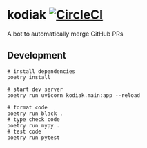 # kodiak [![CircleCI](https://circleci.com/gh/chdsbd/kodiak.svg?style=svg&circle-token=4879604a0cca6fa815c4d22936350f5bdf455905)](https://circleci.com/gh/chdsbd/kodiak)
A bot to automatically merge GitHub PRs

## Development

```shell
# install dependencies
poetry install

# start dev server
poetry run uvicorn kodiak.main:app --reload

# format code
poetry run black .
# type check code
poetry run mypy .
# test code
poetry run pytest
```
